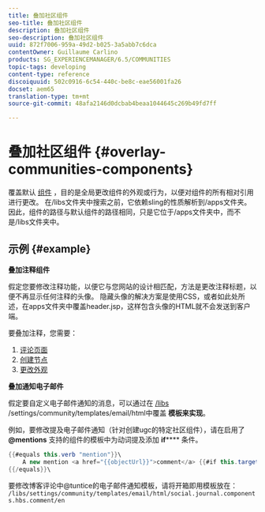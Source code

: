 ```yaml
---
title: 叠加社区组件
seo-title: 叠加社区组件
description: 叠加社区组件
seo-description: 叠加社区组件
uuid: 872f7006-959a-49d2-b025-3a5abb7c6dca
contentOwner: Guillaume Carlino
products: SG_EXPERIENCEMANAGER/6.5/COMMUNITIES
topic-tags: developing
content-type: reference
discoiquuid: 502c0916-6c54-440c-be8c-eae56001fa26
docset: aem65
translation-type: tm+mt
source-git-commit: 48afa2146d0dcbab4beaa1044645c269b49fd7ff

---
```



# 叠加社区组件 {#overlay-communities-components}

覆盖默认 [组件](/help/communities/client-customize.md#overlays) ，目的是全局更改组件的外观或行为，以便对组件的所有相对引用进行更改。 在/libs文件夹中搜索之前，它依赖sling的性质解析到/apps文件夹。 因此，组件的路径与默认组件的路径相同，只是它位于/apps文件夹中，而不是/libs文件夹中。

## 示例 {#example}

**叠加注释组件**

假定您要修改注释功能，以便它与您网站的设计相匹配，方法是更改注释标题，以便不再显示任何注释的头像。 隐藏头像的解决方案是使用CSS，或者如此处所述，在apps文件夹中覆盖header.jsp，这样包含头像的HTML就不会发送到客户端。

要叠加注释，您需要：

1. [评论页面](/help/communities/overlay-create-comments-page.md)
1. [创建节点](/help/communities/overlay-create-nodes.md)
1. [更改外观](/help/communities/overlay-alter-appearance.md)

**叠加通知电子邮件**

假定要自定义电子邮件通知的消息，可以通过在 [/libs](/help/communities/client-customize.md#overlays) /settings/community/templates/email/html中覆盖 **模板来实现**。

例如，要修改提及电子邮件通知（针对创建ugc的特定社区组件），请在启用了 **@mentions** 支持的组件的模板中为动词提及添加 **if****** 条件。

```java
{{#equals this.verb "mention"}}\
    A new mention <a href="{{objectUrl}}">comment</a> {{#if this.target.properties.[jcr:title]}}to the article "{{{target.displayName}}}" {{/if}}was added by {{{user.name}}} on {{dateUtil this.published format="EEE, d MMM yyyy HH:mm:ss z"}}.\n \
{{/equals}}\
```

要修改博客评论中@tuntice的电子邮件通知模板，请将开箱即用模板放在： `/libs/settings/community/templates/email/html/social.journal.components.hbs.comment/en`
